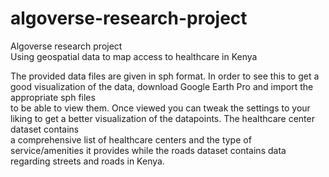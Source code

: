 # algoverse-research-project

Algoverse research project \
Using geospatial data to map access to healthcare in Kenya

The provided data files are given in sph format. In order to see this to get a good visualization of the data, download Google Earth Pro and import the appropriate sph files \
to be able to view them. Once viewed you can tweak the settings to your liking to get a better visualization of the datapoints. The healthcare center dataset contains \
a comprehensive list of healthcare centers and the type of service/amenities it provides while the roads dataset contains data regarding streets and roads in Kenya. 
